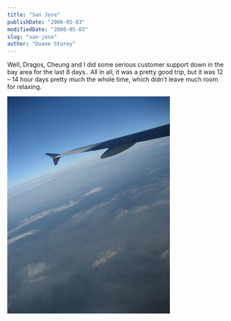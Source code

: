 ```yaml
---
title: "San Jose"
publishDate: "2006-05-03"
modifiedDate: "2006-05-03"
slug: "san-jose"
author: "Duane Storey"
---
```


Well, Dragos, Cheung and I did some serious customer support down in the bay area for the last 8 days.. All in all, it was a pretty good trip, but it was 12 – 14 hour days pretty much the whole time, which didn’t leave much room for relaxing.

[![The air up there](_images/san-jose-1.jpg)](http://www.flickr.com/photos/duanestorey/138068800/)